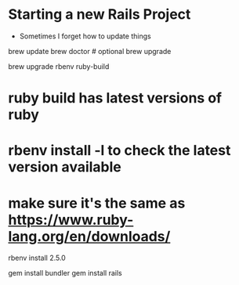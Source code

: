 # Starting a new Rails Project

* Sometimes I forget how to update things

brew update
brew doctor # optional
brew upgrade

brew upgrade rbenv ruby-build
# ruby build has latest versions of ruby

# rbenv install -l to check the latest version available
# make sure it's the same as https://www.ruby-lang.org/en/downloads/
rbenv install 2.5.0

gem install bundler
gem install rails
